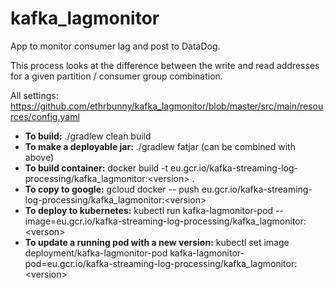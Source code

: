 # kafka_lagmonitor

App to monitor consumer lag and post to DataDog.

This process looks at the difference between the write and read addresses for a given partition / consumer group combination. 

All settings: https://github.com/ethrbunny/kafka_lagmonitor/blob/master/src/main/resources/config.yaml

- **To build:** ./gradlew clean build  
- **To make a deployable jar:** ./gradlew fatjar (can be combined with above)  
- **To build container:** docker build -t eu.gcr.io/kafka-streaming-log-processing/kafka_lagmonitor:&lt;version> .  
- **To copy to google:**  gcloud docker -- push eu.gcr.io/kafka-streaming-log-processing/kafka_lagmonitor:&lt;version>  
- **To deploy to kubernetes:** kubectl run kafka-lagmonitor-pod --image=eu.gcr.io/kafka-streaming-log-processing/kafka_lagmonitor:&lt;verson>
- **To update a running pod with a new version:** kubectl set image deployment/kafka-lagmonitor-pod kafka-lagmonitor-pod=eu.gcr.io/kafka-streaming-log-processing/kafka_lagmonitor:&lt;version>
